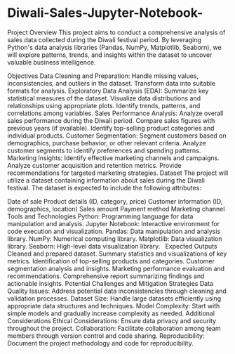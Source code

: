 # Diwali-Sales-Jupyter-Notebook-

Project Overview
This project aims to conduct a comprehensive analysis of sales data collected during the Diwali festival period. By leveraging Python's data analysis libraries (Pandas, NumPy, Matplotlib, Seaborn), we will explore patterns, trends, and insights within the dataset to uncover valuable business intelligence.

Objectives
Data Cleaning and Preparation:
Handle missing values, inconsistencies, and outliers in the dataset.
Transform data into suitable formats for analysis.
Exploratory Data Analysis (EDA):
Summarize key statistical measures of the dataset.
Visualize data distributions and relationships using appropriate plots.
Identify trends, patterns, and correlations among variables.
Sales Performance Analysis:
Analyze overall sales performance during the Diwali period.
Compare sales figures with previous years (if available).
Identify top-selling product categories and individual products.
Customer Segmentation:
Segment customers based on demographics, purchase behavior, or other relevant criteria.
Analyze customer segments to identify preferences and spending patterns.
Marketing Insights:
Identify effective marketing channels and campaigns.
Analyze customer acquisition and retention metrics.
Provide recommendations for targeted marketing strategies.
Dataset
The project will utilize a dataset containing information about sales during the Diwali festival. The dataset is expected to include the following attributes:

Date of sale
Product details (ID, category, price)
Customer information (ID, demographics, location)
Sales amount
Payment method
Marketing channel
Tools and Technologies
Python: Programming language for data manipulation and analysis.
Jupyter Notebook: Interactive environment for code execution and visualization.
Pandas: Data manipulation and analysis library.
NumPy: Numerical computing library.
Matplotlib: Data visualization library.
Seaborn: High-level data visualization library.   
Expected Outputs
Cleaned and prepared dataset.
Summary statistics and visualizations of key metrics.
Identification of top-selling products and categories.
Customer segmentation analysis and insights.
Marketing performance evaluation and recommendations.
Comprehensive report summarizing findings and actionable insights.
Potential Challenges and Mitigation Strategies
Data Quality Issues: Address potential data inconsistencies through cleaning and validation processes.
Dataset Size: Handle large datasets efficiently using appropriate data structures and techniques.
Model Complexity: Start with simple models and gradually increase complexity as needed.
Additional Considerations
Ethical Considerations: Ensure data privacy and security throughout the project.
Collaboration: Facilitate collaboration among team members through version control and code sharing.
Reproducibility: Document the project methodology and code for reproducibility.
